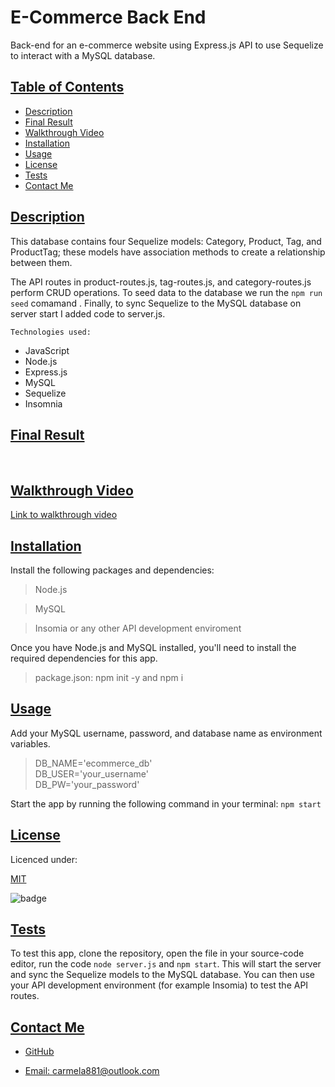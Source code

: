 # E-Commerce Back End

Back-end for an e-commerce website using Express.js API to use Sequelize to interact with a MySQL database.

## [Table of Contents](#table-of-contents)

- [Description](#description)
- [Final Result](#final-result)
- [Walkthrough Video](#walkthrough-video)
- [Installation](#installation)
- [Usage](#usage)
- [License](#license)
- [Tests](#tests)
- [Contact Me](#contact)

## [Description](#table-of-contents)

This database contains four Sequelize models: Category, Product, Tag, and ProductTag; these models have association methods to create a relationship between them.

The API routes in product-routes.js, tag-routes.js, and category-routes.js perform CRUD operations. To seed data to the database we run the `npm run seed` comamand . Finally, to sync Sequelize to the MySQL database on server start I added code to server.js.

`Technologies used:`

- JavaScript
- Node.js
- Express.js
- MySQL
- Sequelize
- Insomnia

## [Final Result](#table-of-contents)

![]()
![]()

## [Walkthrough Video](#table-of-contents)

[Link to walkthrough video]()

## [Installation](#table-of-contents)

Install the following packages and dependencies:

> Node.js

> MySQL

> Insomia or any other API development enviroment

Once you have Node.js and MySQL installed, you'll need to install the required dependencies for this app.

> package.json: npm init -y and npm i

## [Usage](#table-of-contents)

Add your MySQL username, password, and database name as environment variables. 

> DB_NAME='ecommerce_db'  
> DB_USER='your_username'  
> DB_PW='your_password'

Start the app by running the following command in your terminal: `npm start`

## [License](#table-of-contents)

Licenced under:

[MIT](https://choosealicense.com/licenses/MIT)

![badge](https://img.shields.io/badge/license-MIT-green>)

## [Tests](#table-of-contents)

To test this app, clone the repository, open the file in your source-code editor, run the code `node server.js` and `npm start`. This will start the server and sync the Sequelize models to the MySQL database. You can then use your API development environment (for example Insomia) to test the API routes.

## [Contact Me](#table-of-contents)

- [GitHub](https://github.com/cdrcar)

- [Email: carmela881@outlook.com](mailto:carmela881@outlook.com)
